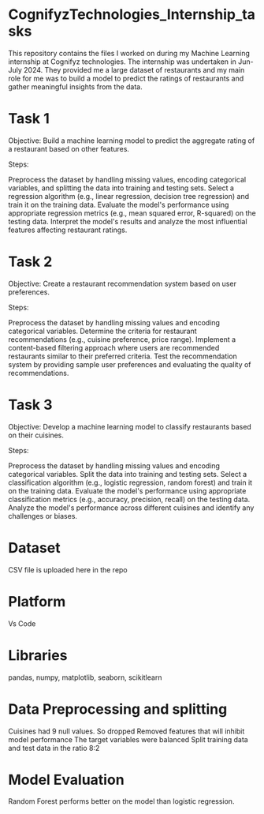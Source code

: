 # CognifyzTechnologies_Internship_tasks
This repository contains the files I worked on during my Machine Learning internship at Cognifyz technologies. The internship was undertaken in Jun-July 2024. They provided me a large dataset of restaurants and my main role for me was to build a model to predict the ratings of restaurants and gather meaningful insights from the data.

# Task 1
Objective: Build a machine learning model to predict the aggregate rating of a restaurant based on other features.

Steps:

Preprocess the dataset by handling missing values, encoding categorical variables, and splitting the data into training and testing sets.
Select a regression algorithm (e.g., linear regression, decision tree regression) and train it on the training data.
Evaluate the model's performance using appropriate regression metrics (e.g., mean squared error, R-squared) on the testing data.
Interpret the model's results and analyze the most influential features affecting restaurant ratings.

# Task 2
Objective: Create a restaurant recommendation system based on user preferences.

Steps:

Preprocess the dataset by handling missing values and encoding categorical variables.
Determine the criteria for restaurant recommendations (e.g., cuisine preference, price range).
Implement a content-based filtering approach where users are recommended restaurants similar to their preferred criteria.
Test the recommendation system by providing sample user preferences and evaluating the quality of recommendations.

# Task 3
Objective: Develop a machine learning model to classify restaurants based on their cuisines.

Steps:

Preprocess the dataset by handling missing values and encoding categorical variables.
Split the data into training and testing sets.
Select a classification algorithm (e.g., logistic regression, random forest) and train it on the training data.
Evaluate the model's performance using appropriate classification metrics (e.g., accuracy, precision, recall) on the testing data.
Analyze the model's performance across different cuisines and identify any challenges or biases.

# Dataset
CSV file is uploaded here in the repo

# Platform
Vs Code

# Libraries
pandas, numpy, matplotlib, seaborn, scikitlearn

# Data Preprocessing and splitting
Cuisines had 9 null values. So dropped
Removed features that will inhibit model performance
The target variables were balanced
Split training data and test data in the ratio 8:2

# Model Evaluation
Random Forest performs better on the model than logistic regression.

